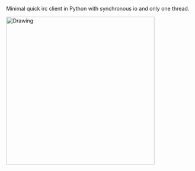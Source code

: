 Minimal quick irc client in Python with synchronous io and only one thread.

<img src="/irc.jpg?raw=true" alt="Drawing" style="width: 400px; overflow:auto;"/>